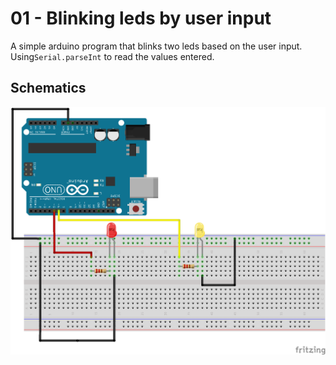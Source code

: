 # 01 - Blinking leds by user input



A simple arduino program that blinks two leds based on the user input. Using`Serial.parseInt` to read the values entered. 



## Schematics



![schematics](schematics.png)

